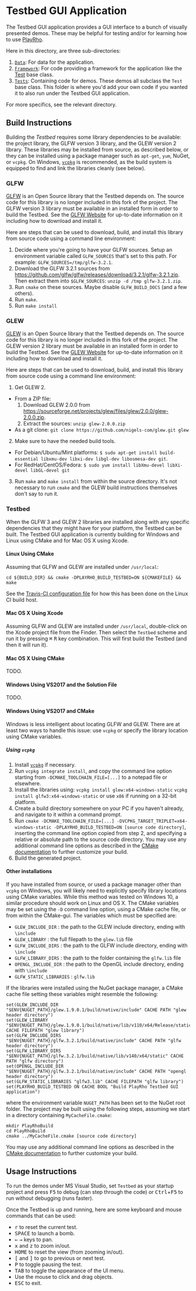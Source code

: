 # Testbed GUI Application

The Testbed GUI application provides a GUI interface to a bunch of visually
presented demos. These may be helpful for testing and/or for learning how to use
[PlayRho](https://github.com/louis-langholtz/PlayRho).

Here in this directory, are three sub-directories:
1. [`Data`](Data/): For data for the application.
2. [`Framework`](Framework/): For code providing a framework for the
   application like the [Test](Framework/Test.hpp) base class.
3. [`Tests`](Tests/): Containing code for demos. These demos all subclass the
   `Test` base class. This folder is where you'd add your own code if you
   wanted it to also run under the Testbed GUI application.

For more specifics, see the relevant directory.

## Build Instructions

Building the *Testbed* requires some library dependencies to be available:
the project library, the GLFW version 3 library, and the GLEW version 2 library.
These libraries may be installed from source, as described below, or they can be
installed using a package manager such as `apt-get`, `yum`, NuGet, or `vcpkg`.
On Windows, [`vcpkg`](https://github.com/Microsoft/vcpkg) is recommended, as the build system is equipped to find and link the libraries cleanly (see below).

### GLFW

[GLFW](http://www.glfw.org) is an Open Source library that the Testbed depends
on. The source code for this library is no longer included in this fork of
the project. The GLFW version 3 library must be available in an installed form
in order to build the Testbed. See the [GLFW Website](http://www.glfw.org) for
up-to-date information on it including how to download and install it.

Here are steps that can be used to download, build, and install this library
from source code using a command line environment:
1. Decide where you're going to have your GLFW sources. Setup an environment
   variable called `GLFW_SOURCES` that's set to this path. For example:
     `GLFW_SOURCES=/tmp/glfw-3.2.1`.
2. Download the GLFW 3.2.1 sources from
   https://github.com/glfw/glfw/releases/download/3.2.1/glfw-3.2.1.zip. Then
   extract them into `$GLFW_SOURCES`: `unzip -d /tmp glfw-3.2.1.zip`.
3. Run `cmake` on these sources. Maybe disable `GLFW_BUILD_DOCS` (and a few
   others).
4. Run `make`.
5. Run `make install`

### GLEW

[GLEW](http://glew.sourceforge.net) is an Open Source library that the Testbed
depends on. The source code for this library is no longer included in this fork
of the project. The GLEW version 2 library must be available in an installed
form in order to build the Testbed. See the
[GLEW Website](http://glew.sourceforge.net) for up-to-date information on it
including how to download and install it.

Here are steps that can be used to download, build, and install this library
from source code using a command line environment:
1. Get GLEW 2.
  - From a ZIP file:
    1. Download GLEW 2.0.0 from
       https://sourceforge.net/projects/glew/files/glew/2.0.0/glew-2.0.0.zip.
    2. Extract the sources: `unzip glew-2.0.0.zip`
  - As a git clone: `git clone https://github.com/nigels-com/glew.git glew`
2. Make sure to have the needed build tools.
  - For Debian/Ubuntu/Mint platforms: `$ sudo apt-get install build-essential libxmu-dev libxi-dev libgl-dev libosmesa-dev git`.
  - For RedHat/CentOS/Fedora:  `$ sudo yum install libXmu-devel libXi-devel libGL-devel git`
3. Run `make` and `make install` from within the source directory.
   It's not necessary to run `cmake` and the GLEW build instructions themselves
   don't say to run it.

### Testbed

When the GLFW 3 and GLEW 2 libraries are installed along with any specific
dependencies that they might have for your platform, the Testbed can be built.
The Testbed GUI application is currently building for Windows and Linux using CMake
and for Mac OS X using Xcode.

#### Linux Using CMake

Assuming that GLFW and GLEW are installed under `/usr/local`:

    cd ${BUILD_DIR} && cmake -DPLAYRHO_BUILD_TESTBED=ON ${CMAKEFILE} && make

See the [Travis-CI configuration file](../../.travis.yml) for how this has
been done on the Linux CI build host.

#### Mac OS X Using Xcode

Assuming GLFW and GLEW are installed under `/usr/local`, double-click on
the Xcode project file from the Finder. Then select the `Testbed` scheme
and run it by pressing <kbd>&#8984;</kbd> <kbd>R</kbd> key combination.
This will first build the Testbed (and then it will run it).

#### Mac OS X Using CMake

TODO.

#### Windows Using VS2017 and the Solution File

TODO.

#### Windows Using VS2017 and CMake

Windows is less intelligent about locating GLFW and GLEW. There are at least two
ways to handle this issue: use `vcpkg` or specify the library location using CMake variables.

##### Using `vcpkg`

 1. Install [`vcpkg`](https://github.com/Microsoft/vcpkg) if necessary.
 2. Run `vcpkg integrate install`, and copy the command line option starting from `-DCMAKE_TOOLCHAIN_FILE=[...]` to a notepad file or elsewhere.
 3. Install the libraries using:
     `vcpkg install glew:x64-windows-static`
     `vcpkg install glfw3:x64-windows-static`
  or use `x86` if running on a 32-bit platform.
 4. Create a build directory somewhere on your PC if you haven't already, and navigate to it within a command prompt.
 5. Run `cmake -DCMAKE_TOOLCHAIN_FILE=[...] -DVCPKG_TARGET_TRIPLET=x64-windows-static -DPLAYRHO_BUILD_TESTBED=ON [source code directory]`, inserting the command line option copied from step 2, and specifying a relative or absolute path to the source code directory. You may use any additional command line options as described in the [CMake documentation](https://cmake.org/cmake/help/v3.9/manual/cmake.1.html) to further customize your build.
 6. Build the generated project.

#### Other installations

If you have installed from source, or used a package manager other than `vcpkg` on Windows, you will likely need to explicitly specify library locations using CMake variables. While this method was tested on Windows 10, a similar procedure should work on Linux and OS X. The CMake variables may be set using the `-D` command line option, using a CMake cache file, or from within the CMake-gui. The variables which must be specified are:

 - `GLEW_INCLUDE_DIR` : the path to the GLEW include directory, ending with `\include`
 - `GLEW_LIBRARY` : the full filepath to the `glew.lib` file
 - `GLFW_INCLUDE_DIRS` : the path to the GLFW include directory, ending with `\include`
 - `GLFW_LIBRARY_DIRS` : the path to the folder containing the `glfw.lib` file
 - `OPENGL_INCLUDE_DIR` : the path to the OpenGL include directory, ending with `\include`
 - `GLFW_STATIC_LIBRARIES` : `glfw.lib`

If the libraries were installed using the NuGet package manager, a CMake cache file setting these variables might resemble the following:

    set(GLEW_INCLUDE_DIR "$ENV{NUGET_PATH}/glew.1.9.0.1/build/native/include" CACHE PATH "glew header directory")
    set(GLEW_LIBRARY "$ENV{NUGET_PATH}/glew.1.9.0.1/build/native/lib/v110/x64/Release/static/glew.lib" CACHE FILEPATH "glew library")
    set(GLFW_INCLUDE_DIRS "$ENV{NUGET_PATH}/glfw.3.2.1/build/native/include" CACHE PATH "glfw header directory")
    set(GLFW_LIBRARY_DIRS "$ENV{NUGET_PATH}/glfw.3.2.1/build/native/lib/v140/x64/static" CACHE PATH "glfw directory")
    set(OPENGL_INCLUDE_DIR "$ENV{NUGET_PATH}/glfw.3.2.1/build/native/include" CACHE PATH "opengl header directory")
    set(GLFW_STATIC_LIBRARIES "glfw3.lib" CACHE FILEPATH "glfw library")
    set(PLAYRHO_BUILD_TESTBED ON CACHE BOOL "Build PlayRho Testbed GUI application")

where the environment variable `NUGET_PATH` has been set to the NuGet root folder. The project may be built using the following steps, assuming we start in a directory containing `MyCacheFile.cmake`:
	
    mkdir PlayRhoBuild
    cd PlayRhoBuild
    cmake ../MyCacheFile.cmake [source code directory]

You may use any additional command line options as described in the [CMake documentation](https://cmake.org/cmake/help/v3.9/manual/cmake.1.html) to further customize your build.

## Usage Instructions

To run the demos under MS Visual Studio, set `Testbed` as your startup project and press <kbd>F5</kbd> to debug (can step through the code) or <kbd>Ctrl</kbd>+<kbd>F5</kbd> to run without debugging (runs faster).

Once the Testbed is up and running, here are some keyboard and mouse commands
that can be used:
- <kbd>r</kbd> to reset the current test.
- <kbd>SPACE</kbd> to launch a bomb.
- <kbd>&larr;</kbd> <kbd>&rarr;</kbd> keys to pan.
- <kbd>x</kbd> and <kbd>z</kbd> to zoom in/out.
- <kbd>HOME</kbd> to reset the view (from zooming in/out).
- <kbd>[</kbd> and <kbd>]</kbd> to go to previous or next test.
- <kbd>P</kbd> to toggle pausing the test.
- <kbd>TAB</kbd> to toggle the appearance of the UI menu.
- Use the mouse to click and drag objects.
- <kbd>ESC</kbd> to exit.
